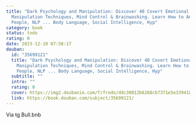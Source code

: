 ```yaml
---
title: "Dark Psychology and Manipulation: Discover 40 Covert Emotional
  Manipulation Techniques, Mind Control & Brainwashing. Learn How to Analyze
  People, NLP ... Body Language, Social Intelligence, Hyp"
category: book
status: todo
rating: 0
date: 2023-12-10 07:58:17
douban:
  id: "35699121"
  title: "Dark Psychology and Manipulation: Discover 40 Covert Emotional
    Manipulation Techniques, Mind Control & Brainwashing. Learn How to Analyze
    People, NLP ... Body Language, Social Intelligence, Hyp"
  subtitle: ""
  intro: ""
  rating: 0
  cover: https://img2.doubanio.com/f/frodo/ddc30012b6268cb7371e5e339418018e5fef5e06/pics/subject/book_large.jpg
  link: https://book.douban.com/subject/35699121/
---
```


Via tg Bull.bnb 